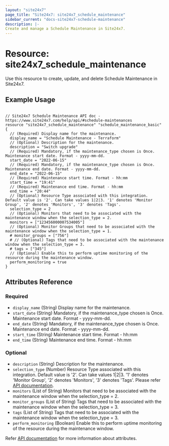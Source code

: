 ```yaml
---
layout: "site24x7"
page_title: "Site24x7: site24x7_schedule_maintenance"
sidebar_current: "docs-site24x7-schedule-maintenance"
description: |-
Create and manage a Schedule Maintenance in Site24x7.
---
```


# Resource: site24x7\_schedule\_maintenance

Use this resource to create, update, and delete Schedule Maintenance in Site24x7.

## Example Usage

```hcl

// Site24x7 Schedule Maintenance API doc - https://www.site24x7.com/help/api/#schedule-maintenances
resource "site24x7_schedule_maintenance" "schedule_maintenance_basic" {
  // (Required) Display name for the maintenance.
  display_name = "Schedule Maintenance - Terraform"
  // (Optional) Description for the maintenance.
  description = "Switch upgrade"
  // (Required) Mandatory, if the maintenance_type chosen is Once. Maintenance start date. Format - yyyy-mm-dd.
  start_date = "2022-06-15"
  // (Required) Mandatory, if the maintenance_type chosen is Once. Maintenance end date. Format - yyyy-mm-dd.
  end_date = "2022-06-15"
  // (Required) Maintenance start time. Format - hh:mm
  start_time = "19:41"
  // (Required) Maintenance end time. Format - hh:mm
  end_time = "20:44"
  // (Optional) Resource Type associated with this integration. Default value is '2'. Can take values 1|2|3. '1' denotes 'Monitor Group', '2' denotes 'Monitors', '3' denotes 'Tags'.
  selection_type = 2
  // (Optional) Monitors that need to be associated with the maintenance window when the selection_type = 2.
  monitors = ["123456000007534005"]
  // (Optional) Monitor Groups that need to be associated with the maintenance window when the selection_type = 1.
  # monitor_groups = ["756"]
  # // (Optional) Tags that need to be associated with the maintenance window when the selection_type = 3.
  # tags = ["345"]
  // (Optional) Enable this to perform uptime monitoring of the resource during the maintenance window.
  perform_monitoring = true
}

```

## Attributes Reference


### Required

* `display_name` (String) Display name for the maintenance.
* `start_date` (String) Mandatory, if the maintenance_type chosen is Once. Maintenance start date. Format - yyyy-mm-dd.
* `end_date` (String) Mandatory, if the maintenance_type chosen is Once. Maintenance end date. Format - yyyy-mm-dd.
* `start_time` (String) Maintenance start time. Format - hh:mm
* `end_time` (String) Maintenance end time. Format - hh:mm


### Optional

* `description` (String) Description for the maintenance.
* `selection_type` (Number) Resource Type associated with this integration. Default value is '2'. Can take values 1|2|3. '1' denotes 'Monitor Group', '2' denotes 'Monitors', '3' denotes 'Tags'. Please refer [API documentation](https://www.site24x7.com/help/api/#resource_type_constants).
* `monitors` (List of String) Monitors that need to be associated with the maintenance window when the selection_type = 2.
* `monitor_groups` (List of String) Tags that need to be associated with the maintenance window when the selection_type = 3.
* `tags` (List of String) Tags that need to be associated with the maintenance window when the selection_type = 3.
* `perform_monitoring` (Boolean) Enable this to perform uptime monitoring of the resource during the maintenance window.

Refer [API documentation](https://www.site24x7.com/help/api/#schedule-maintenances) for more information about attributes.


